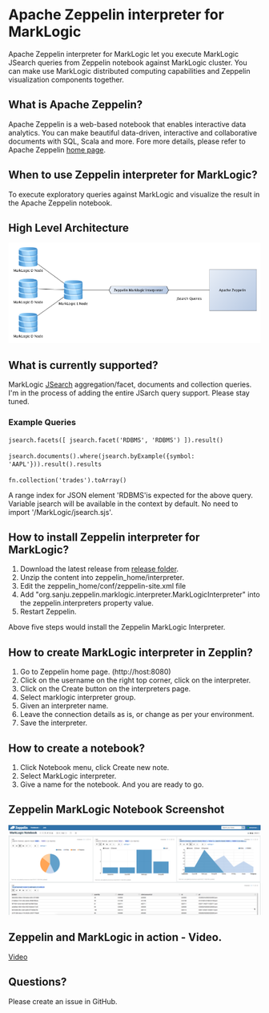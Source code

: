 # Apache Zeppelin interpreter for MarkLogic

Apache Zeppelin interpreter for MarkLogic let you execute MarkLogic JSearch queries from Zeppelin notebook against MarkLogic cluster. You can make use MarkLogic distributed computing capabilities and Zeppelin visualization components together.

## What is Apache Zeppelin?
Apache Zeppelin is a web-based notebook that enables interactive data analytics. You can make beautiful data-driven, interactive and collaborative documents with SQL, Scala and more. Fore more details, please refer to Apache Zeppelin [home page](http://zeppelin-project.org/).

## When to use Zeppelin interpreter for MarkLogic?
To execute exploratory queries against MarkLogic and visualize the result in the Apache Zeppelin notebook.

## High Level Architecture

![Apache Zeppelin interpreter for MarkLogic](zepplin-with-ml-interperter-arch.png)

## What is currently supported?
MarkLogic [JSearch](https://docs.marklogic.com/js/jsearch) aggregation/facet, documents and collection queries. I'm in the process of adding the entire JSarch query support. Please stay tuned.

### Example Queries  
```
jsearch.facets([ jsearch.facet('RDBMS', 'RDBMS') ]).result()

jsearch.documents().where(jsearch.byExample({symbol: 'AAPL'})).result().results

fn.collection('trades').toArray()
```
A range index for JSON element 'RDBMS'is expected for the above query. Variable jsearch will be available in the context by default. No need to import '/MarkLogic/jsearch.sjs'.

## How to install Zeppelin interpreter for MarkLogic?

1. Download the latest release from [release folder](https://github.com/sanjuthomas/zeppelin-marklogic-interpreter/tree/master/release). 
2. Unzip the content into zeppelin_home/interpreter. 
3. Edit the zeppelin_home/conf/zeppelin-site.xml file
4. Add "org.sanju.zeppelin.marklogic.interpreter.MarkLogicInterpreter" into the zeppelin.interpreters property value. 
5. Restart Zeppelin.

Above five steps would install the Zeppelin MarkLogic Interpreter. 

## How to create MarkLogic interpreter in Zepplin?

1. Go to Zeppelin home page. (http://host:8080)
2. Click on the username on the right top corner, click on the interpreter. 
3. Click on the Create button on the interpreters page.
4. Select marklogic interpreter group.
5. Given an interpreter name.
6. Leave the connection details as is, or change as per your environment.
7. Save the interpreter.

## How to create a notebook?

1. Click Notebook menu, click Create new note.
2. Select MarkLogic interpreter.
3. Give a name for the notebook. And you are ready to go.


## Zeppelin MarkLogic Notebook Screenshot

![Apache Zeppelin interpreter for MarkLogic](zepplin-with-ml-interperter-1.png)

## Zeppelin and MarkLogic in action - Video.
[Video](https://youtu.be/ynLRGrRwirc)

## Questions?
Please create an issue in GitHub.


